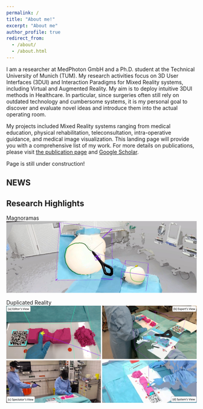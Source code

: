 ```yaml
---
permalink: /
title: "About me!"
excerpt: "About me"
author_profile: true
redirect_from: 
  - /about/
  - /about.html
---
```


I am a researcher at MedPhoton GmbH and a Ph.D. student at the Technical University of Munich (TUM). My research activities focus on 3D User Interfaces (3DUI) and Interaction Paradigms for Mixed Reality systems, including Virtual and Augmented Reality. My aim is to deploy intuitive 3DUI methods in Healthcare. In particular, since surgeries often still rely on outdated technology and cumbersome systems, it is my personal goal to discover and evaluate novel ideas and introduce them into the actual operating room.

My projects included Mixed Reality systems ranging from medical education, physical rehabilitation, teleconsultation, intra-operative guidance, and medical image visualization. This landing page will provide you with a comprehensive list of my work. For more details on publications, please visit [the publication page](https://kyuq.github.io/publications) and [Google Scholar](https://scholar.google.com/citations?user=DXhMcasAAAAJ&hl=en).

Page is still under construction!
 
## NEWS

## Research Highlights

Magnoramas
![Magnorama](/images/MagnoramaTeaser.jpg)

Duplicated Reality
![Duplicated Reality](/images/DuplicatedRealityTeaser.jpg)